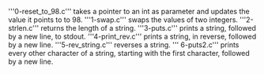 '''0-reset_to_98.c''' takes a pointer to an int as parameter and updates the value it points to to 98.
'''1-swap.c''' swaps the values of two integers.
'''2-strlen.c''' returns the length of a string.
'''3-puts.c''' prints a string, followed by a new line, to stdout.
'''4-print_rev.c''' prints a string, in reverse, followed by a new line.
'''5-rev_string.c''' reverses a string.
''' 6-puts2.c''' prints every other character of a string, starting with the first character, followed by a new line.
